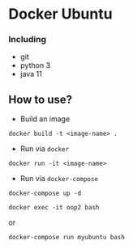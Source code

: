 # Docker Ubuntu

### Including

- git
- python 3
- java 11

## How to use?

- Build an image

```
docker build -t <image-name> .
```

- Run via `docker`

```
docker run -it <image-name>
```

- Run via `docker-compose`

```
docker-compose up -d

docker exec -it oop2 bash
```

or

```
docker-compose run myubuntu bash
```
